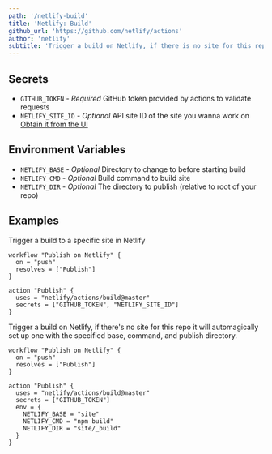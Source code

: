 ```yaml
---
path: '/netlify-build'
title: 'Netlify: Build'
github_url: 'https://github.com/netlify/actions'
author: 'netlify'
subtitle: 'Trigger a build on Netlify, if there is no site for this repo it can automagically set up one with the specified base directory, command, and publish directory.'
---
```


## Secrets

- `GITHUB_TOKEN` - _Required_ GitHub token provided by actions to validate requests
- `NETLIFY_SITE_ID` - _Optional_ API site ID of the site you wanna work on
  [Obtain it from the UI](https://www.netlify.com/docs/cli/#link-with-an-environment-variable)

## Environment Variables

- `NETLIFY_BASE` - _Optional_ Directory to change to before starting build
- `NETLIFY_CMD` - _Optional_ Build command to build site
- `NETLIFY_DIR` - _Optional_ The directory to publish (relative to root of your repo)

## Examples

Trigger a build to a specific site in Netlify

```hcl
workflow "Publish on Netlify" {
  on = "push"
  resolves = ["Publish"]
}

action "Publish" {
  uses = "netlify/actions/build@master"
  secrets = ["GITHUB_TOKEN", "NETLIFY_SITE_ID"]
}
```

Trigger a build on Netlify, if there's no site for this repo it will automagically set up one with the specified base, command, and publish directory.

```hcl
workflow "Publish on Netlify" {
  on = "push"
  resolves = ["Publish"]
}

action "Publish" {
  uses = "netlify/actions/build@master"
  secrets = ["GITHUB_TOKEN"]
  env = {
    NETLIFY_BASE = "site"
    NETLIFY_CMD = "npm build"
    NETLIFY_DIR = "site/_build"
  }
}
```
